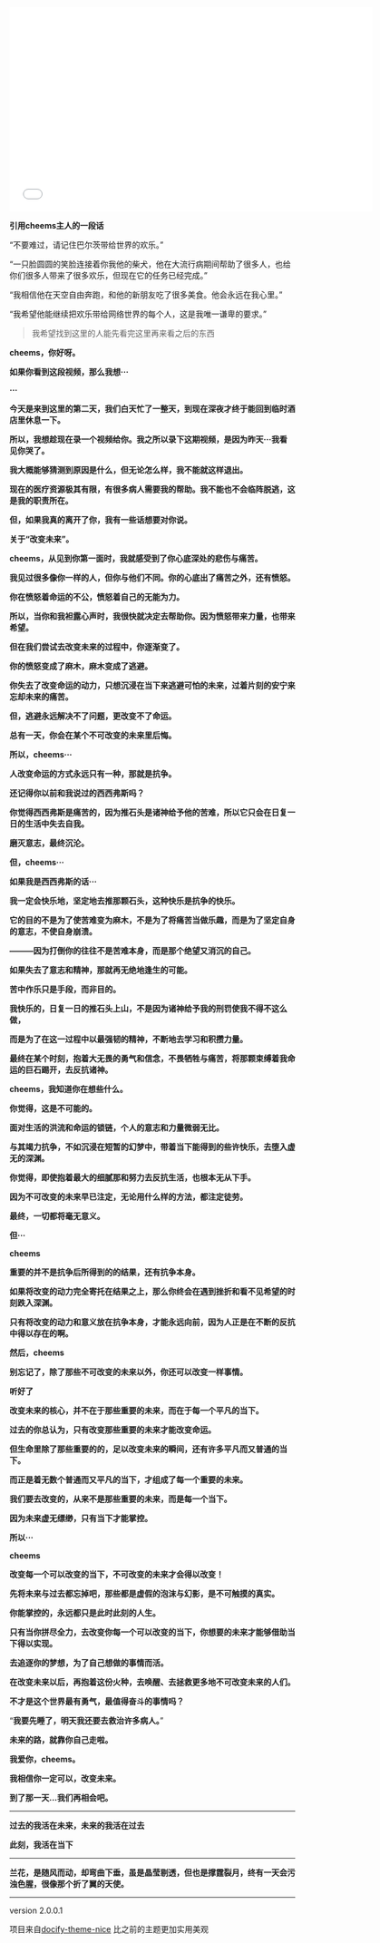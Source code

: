 <iframe src="//player.bilibili.com/player.html?isOutside=true&aid=1355648711&bvid=BV1mz421b72E&cid=1582253188&p=1" scrolling="no" border="0" frameborder="no" framespacing="0" allowfullscreen="true" width="640px" height="360px"></iframe>

**引用cheems主人的一段话**

“不要难过，请记住巴尔茨带给世界的欢乐。”
 
“一只脸圆圆的笑脸连接着你我他的柴犬，他在大流行病期间帮助了很多人，也给你们很多人带来了很多欢乐，但现在它的任务已经完成。”

“我相信他在天空自由奔跑，和他的新朋友吃了很多美食。他会永远在我心里。”

“我希望他能继续把欢乐带给网络世界的每个人，这是我唯一谦卑的要求。”

>我希望找到这里的人能先看完这里再来看之后的东西

**cheems，你好呀。**

**如果你看到这段视频，那么我想···**

**···**

**今天是来到这里的第二天，我们白天忙了一整天，到现在深夜才终于能回到临时酒店里休息一下。**

**所以，我想趁现在录一个视频给你。我之所以录下这期视频，是因为昨天···我看见你哭了。**

**我大概能够猜测到原因是什么，但无论怎么样，我不能就这样退出。**

**现在的医疗资源极其有限，有很多病人需要我的帮助。我不能也不会临阵脱逃，这是我的职责所在。**

**但，如果我真的离开了你，我有一些话想要对你说。**

**关于“改变未来”。**

**cheems，从见到你第一面时，我就感受到了你心底深处的悲伤与痛苦。**

**我见过很多像你一样的人，但你与他们不同。你的心底出了痛苦之外，还有愤怒。**

**你在愤怒着命运的不公，愤怒着自己的无能为力。**

**所以，当你和我袒露心声时，我很快就决定去帮助你。因为愤怒带来力量，也带来希望。**

**但在我们尝试去改变未来的过程中，你逐渐变了。**

**你的愤怒变成了麻木，麻木变成了逃避。**

**你失去了改变命运的动力，只想沉浸在当下来逃避可怕的未来，过着片刻的安宁来忘却未来的痛苦。**

**但，逃避永远解决不了问题，更改变不了命运。**

**总有一天，你会在某个不可改变的未来里后悔。**

**所以，cheems···**

**人改变命运的方式永远只有一种，那就是抗争。**

**还记得你以前和我说过的西西弗斯吗？**

**你觉得西西弗斯是痛苦的，因为推石头是诸神给予他的苦难，所以它只会在日复一日的生活中失去自我。**

**磨灭意志，最终沉沦。**

**但，cheems···**

**如果我是西西弗斯的话···**

**我一定会快乐地，坚定地去推那颗石头，这种快乐是抗争的快乐。**

**它的目的不是为了使苦难变为麻木，不是为了将痛苦当做乐趣，而是为了坚定自身的意志，不使自身崩溃。**

**———因为打倒你的往往不是苦难本身，而是那个绝望又消沉的自己。**

**如果失去了意志和精神，那就再无绝地逢生的可能。**

**苦中作乐只是手段，而非目的。**

**我快乐的，日复一日的推石头上山，不是因为诸神给予我的刑罚使我不得不这么做，**

**而是为了在这一过程中以最强韧的精神，不断地去学习和积攒力量。**

**最终在某个时刻，抱着大无畏的勇气和信念，不畏牺牲与痛苦，将那颗束缚着我命运的巨石踢开，去反抗诸神。**

**cheems，我知道你在想些什么。**

**你觉得，这是不可能的。**

**面对生活的洪流和命运的锁链，个人的意志和力量微弱无比。**

**与其竭力抗争，不如沉浸在短暂的幻梦中，带着当下能得到的些许快乐，去堕入虚无的深渊。**

**你觉得，即使抱着最大的细腻那和努力去反抗生活，也根本无从下手。**

**因为不可改变的未来早已注定，无论用什么样的方法，都注定徒劳。**

**最终，一切都将毫无意义。**

**但···**

**cheems**

**重要的并不是抗争后所得到的的结果，还有抗争本身。**

**如果将改变的动力完全寄托在结果之上，那么你终会在遇到挫折和看不见希望的时刻跌入深渊。**

**只有将改变的动力和意义放在抗争本身，才能永远向前，因为人正是在不断的反抗中得以存在的啊。**

**然后，cheems**

**别忘记了，除了那些不可改变的未来以外，你还可以改变一样事情。**

**听好了**

**改变未来的核心，并不在于那些重要的未来，而在于每一个平凡的当下。**

**过去的你总认为，只有改变那些重要的未来才能改变命运。**

**但生命里除了那些重要的的，足以改变未来的瞬间，还有许多平凡而又普通的当下。**

**而正是着无数个普通而又平凡的当下，才组成了每一个重要的未来。**

**我们要去改变的，从来不是那些重要的未来，而是每一个当下。**

**因为未来虚无缥缈，只有当下才能掌控。**

**所以···**

**cheems**

**改变每一个可以改变的当下，不可改变的未来才会得以改变！**

**先将未来与过去都忘掉吧，那些都是虚假的泡沫与幻影，是不可触摸的真实。**

**你能掌控的，永远都只是此时此刻的人生。**

**只有当你拼尽全力，去改变你每一个可以改变的当下，你想要的未来才能够借助当下得以实现。**

**去追逐你的梦想，为了自己想做的事情而活。**

**在改变未来以后，再抱着这份火种，去唤醒、去拯救更多地不可改变未来的人们。**

**不才是这个世界最有勇气，最值得奋斗的事情吗？**





“**我要先睡了，明天我还要去救治许多病人。**”



**未来的路，就靠你自己走啦。**

**我爱你，cheems。**

**我相信你一定可以，改变未来。**

**到了那一天...我们再相会吧。**

---

**过去的我活在未来，未来的我活在过去**

**此刻，我活在当下**

---

**兰花，是随风而动，却弯曲下垂，虽是晶莹剔透，但也是撑霆裂月，终有一天会污浊色腥，很像那个折了翼的天使。**

---
version 2.0.0.1


项目来自[docify-theme-nice](https://github.com/sweetwisdom/docify-theme-nice)
比之前的主题更加实用美观

